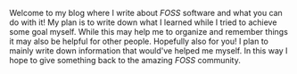 Welcome to my blog where I write about *FOSS* software and what you can do with it!
My plan is to write down what I learned while I tried to achieve some goal myself.
While this may help me to organize and remember things it may also be helpful for other people.
Hopefully also for you!
I plan to mainly write down information that would've helped me myself.
In this way I hope to give something back to the amazing *FOSS* community.
